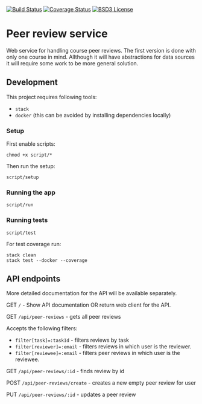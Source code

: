 [![Build Status](https://img.shields.io/travis/keveri/peer-review-service/master.svg?style=flat-square)](https://travis-ci.org/keveri/peer-review-service)
[![Coverage Status](https://img.shields.io/coveralls/keveri/peer-review-service/master.svg?style=flat-square)](https://coveralls.io/github/keveri/peer-review-service)
[![BSD3 License](https://img.shields.io/badge/license-BSD3-blue.svg?style=flat-square)](https://tldrlegal.com/license/bsd-3-clause-license-%28revised%29)


# Peer review service

Web service for handling course peer reviews. The first version is done with only one course in mind. Allthough it will have abstractions for data sources it will require some work to be more general solution.

## Development
This project requires following tools:
 - `stack`
 - `docker` (this can be avoided by installing dependencies locally)

### Setup
First enable scripts:
```
chmod +x script/*
```

Then run the setup:
```
script/setup
```

### Running the app

```
script/run
```

### Running tests

```
script/test
```

For test coverage run:
```
stack clean
stack test --docker --coverage
```

## API endpoints
More detailed documentation for the API will be available separately.

GET `/` - Show API documentation OR return web client for the API.

GET `/api/peer-reviews` - gets all peer reviews

Accepts the following filters:
* `filter[task]=:taskId`     - filters reviews by task
* `filter[reviewer]=:email`  - filters reviews in which user is the reviewer.
* `filter[reviewee]=:email`  - filters peer reviews in which user is the reviewee.

GET `/api/peer-reviews/:id`  - finds review by id

POST `/api/peer-reviews/create` - creates a new empty peer review for user

PUT `/api/peer-reviews/:id`     - updates a peer review

